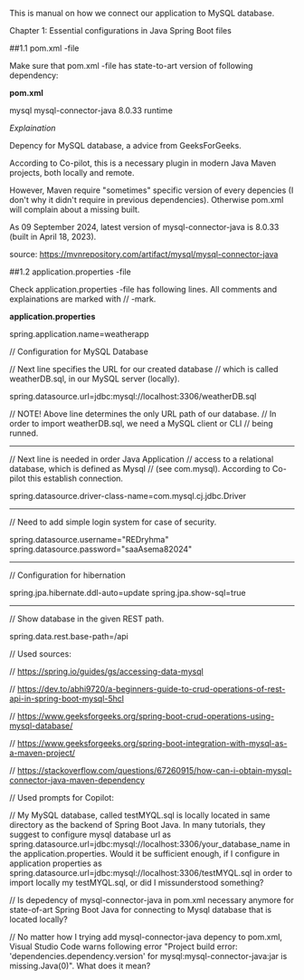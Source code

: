 This is manual on how we connect our application
to MySQL database.

Chapter 1: Essential configurations in Java Spring Boot files

##1.1 pom.xml -file

Make sure that pom.xml -file has state-to-art version
of following dependency:

**pom.xml**

<dependency>
 <groupId>mysql</groupId>
 <artifactId>mysql-connector-java</artifactId>
 <version>8.0.33</version>
 <scope>runtime</scope>
</dependency>


*Explaination*

Depency for MySQL database, a advice from GeeksForGeeks.
		
According to Co-pilot, this is a necessary plugin in modern
Java Maven projects, both locally and remote.

However, Maven require "sometimes" specific version of 
every depencies (I don't why it didn't require in
previous dependencies). Otherwise pom.xml will complain
about a missing built.

As 09 September 2024, latest version of mysql-connector-java
is 8.0.33 (built in April 18, 2023).

source: https://mvnrepository.com/artifact/mysql/mysql-connector-java



##1.2 application.properties -file

Check application.properties -file has following lines.
All comments and explainations are marked with // -mark.


**application.properties**


spring.application.name=weatherapp


// Configuration for MySQL Database 


// Next line specifies the URL for our created database
// which is called weatherDB.sql, in our MySQL server (locally).

spring.datasource.url=jdbc:mysql://localhost:3306/weatherDB.sql

// NOTE! Above line determines the only URL path of our database.
// In order to import weatherDB.sql, we need a MySQL client or CLI
// being runned.

---

// Next line is needed in order Java Application
// access to a relational database, which is defined as Mysql
// (see com.mysql). According to Co-pilot this establish connection.

spring.datasource.driver-class-name=com.mysql.cj.jdbc.Driver

---

// Need to add simple login system for case of security.

spring.datasource.username="REDryhma"
spring.datasource.password="saaAsema82024"

---

// Configuration for hibernation

spring.jpa.hibernate.ddl-auto=update
spring.jpa.show-sql=true

---

// Show database in the given REST path.

spring.data.rest.base-path=/api


// Used sources:

// https://spring.io/guides/gs/accessing-data-mysql

// https://dev.to/abhi9720/a-beginners-guide-to-crud-operations-of-rest-api-in-spring-boot-mysql-5hcl

// https://www.geeksforgeeks.org/spring-boot-crud-operations-using-mysql-database/

// https://www.geeksforgeeks.org/spring-boot-integration-with-mysql-as-a-maven-project/

// https://stackoverflow.com/questions/67260915/how-can-i-obtain-mysql-connector-java-maven-dependency



// Used prompts for Copilot:

// My MySQL database, called testMYQL.sql is locally located in same directory as the backend of Spring Boot Java. In many tutorials, they suggest to configure mysql database url as spring.datasource.url=jdbc:mysql://localhost:3306/your_database_name in the application.properties. Would it be sufficient enough, if I configure in application properties as spring.datasource.url=jdbc:mysql://localhost:3306/testMYQL.sql in order to import locally my testMYQL.sql, or did I missunderstood something?

// Is depedency of mysql-connector-java in pom.xml necessary anymore for state-of-art Spring Boot Java for connecting to Mysql database that is located locally?

// No matter how I trying add mysql-connector-java depency to pom.xml, Visual Studio Code warns following error "Project build error: 'dependencies.dependency.version' for mysql:mysql-connector-java:jar is missing.Java(0)". What does it mean?